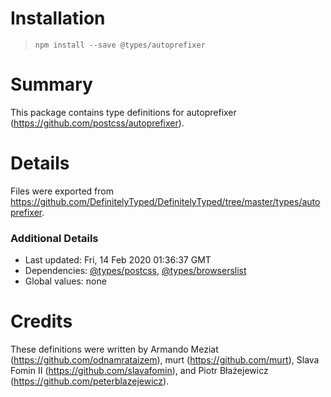 # Installation
> `npm install --save @types/autoprefixer`

# Summary
This package contains type definitions for autoprefixer (https://github.com/postcss/autoprefixer).

# Details
Files were exported from https://github.com/DefinitelyTyped/DefinitelyTyped/tree/master/types/autoprefixer.

### Additional Details
 * Last updated: Fri, 14 Feb 2020 01:36:37 GMT
 * Dependencies: [@types/postcss](https://npmjs.com/package/@types/postcss), [@types/browserslist](https://npmjs.com/package/@types/browserslist)
 * Global values: none

# Credits
These definitions were written by Armando Meziat (https://github.com/odnamrataizem), murt (https://github.com/murt), Slava Fomin II (https://github.com/slavafomin), and Piotr Błażejewicz (https://github.com/peterblazejewicz).
